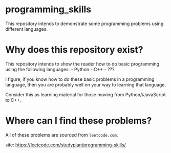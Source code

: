 # programming_skills
This repository intends to demonstrate some programming problems using different languages.

# Why does this repository exist?
This repository intends to show the reader how to do basic programming using the following languages:
    - Python
    - C++
    - ???

I figure, if you know how to do these basic problems in a programming language, then you are probably well on your way to learning that language.

Consider this as learning material for those moving from Python//JavaScript to C++.

# Where can I find these problems?
All of these problems are sourced from `leetcode.com`.

site: https://leetcode.com/studyplan/programming-skills/
